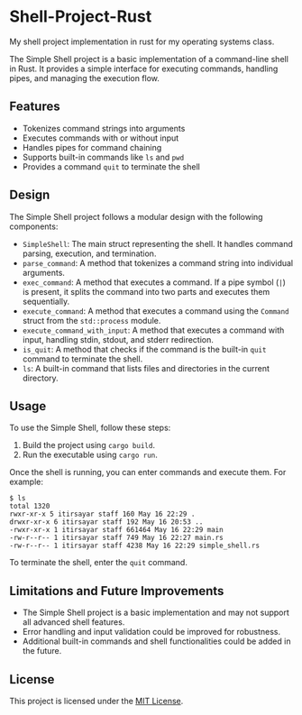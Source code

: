 # Shell-Project-Rust

My shell project implementation in rust for my operating systems class.

The Simple Shell project is a basic implementation of a command-line shell in Rust. It provides a simple interface for executing commands, handling pipes, and managing the execution flow.

## Features

- Tokenizes command strings into arguments
- Executes commands with or without input
- Handles pipes for command chaining
- Supports built-in commands like `ls` and `pwd`
- Provides a command `quit` to terminate the shell

## Design

The Simple Shell project follows a modular design with the following components:

- `SimpleShell`: The main struct representing the shell. It handles command parsing, execution, and termination.
- `parse_command`: A method that tokenizes a command string into individual arguments.
- `exec_command`: A method that executes a command. If a pipe symbol (`|`) is present, it splits the command into two parts and executes them sequentially.
- `execute_command`: A method that executes a command using the `Command` struct from the `std::process` module.
- `execute_command_with_input`: A method that executes a command with input, handling stdin, stdout, and stderr redirection.
- `is_quit`: A method that checks if the command is the built-in `quit` command to terminate the shell.
- `ls`: A built-in command that lists files and directories in the current directory.

## Usage

To use the Simple Shell, follow these steps:

1. Build the project using `cargo build`.
2. Run the executable using `cargo run`.

Once the shell is running, you can enter commands and execute them. For example:

    $ ls
    total 1320
    rwxr-xr-x 5 itirsayar staff 160 May 16 22:29 .
    drwxr-xr-x 6 itirsayar staff 192 May 16 20:53 ..
    -rwxr-xr-x 1 itirsayar staff 661464 May 16 22:29 main
    -rw-r--r-- 1 itirsayar staff 749 May 16 22:27 main.rs
    -rw-r--r-- 1 itirsayar staff 4238 May 16 22:29 simple_shell.rs

To terminate the shell, enter the `quit` command.

## Limitations and Future Improvements

- The Simple Shell project is a basic implementation and may not support all advanced shell features.
- Error handling and input validation could be improved for robustness.
- Additional built-in commands and shell functionalities could be added in the future.

## License

This project is licensed under the [MIT License](LICENSE).
